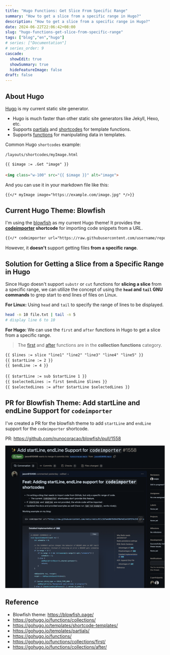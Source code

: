 ```yaml
---
title: "Hugo Functions: Get Slice From Specific Range"
summary: "How to get a slice from a specific range in Hugo?"
description: "How to get a slice from a specific range in Hugo?"
date: 2024-06-22T22:06:42+08:00
slug: "hugo-functions-get-slice-from-specific-range"
tags: ["blog","en","hugo"]
# series: ["Documentation"]
# series_order: 9
cascade:
  showEdit: true
  showSummary: true
  hideFeatureImage: false
draft: false
---
```



## About Hugo

[Hugo](https://gohugo.io/) is my current static site generator.
- Hugo is much faster than other static site generators like Jekyll, Hexo, etc.
- Supports [partials](https://gohugo.io/templates/partials/) and [shortcodes](https://gohugo.io/templates/shortcode-templates/) for template functions.
- Supports [functions](https://gohugo.io/functions/) for manipulating data in templates.

Common Hugo `shortcodes` example:

`/layouts/shortcodes/myImage.html`
```html
{{ $image := .Get "image" }}

<img class="w-100" src="{{ $image }}" alt="image">
```

And you can use it in your markdown file like this:
```markdown
{{</* myImage image="https://example.com/image.jpg" */>}}
```

## Current Hugo Theme: Blowfish

I'm using the [blowfish](https://blowfish.page/) as my current Hugo theme! It provides the **[codeimporter](https://blowfish.page/docs/shortcodes/#code-importer) shortcode** for importing code snippets from a URL.

```markdown
{{</* codeimporter url="https://raw.githubusercontent.com/username/repo/branch/file.go" type="go" */>}}
```

However, it **doesn't** support getting files **from a specific range**.

## Solution for Getting a Slice from a Specific Range in Hugo

Since Hugo doesn't support `substr` or `cut` functions for **slicing a slice** from a specific range, we can utilize the concept of using the **`head` and `tail` GNU commands** to grep start to end lines of files on Linux.

**For Linux:**
Using `head` and `tail` to specify the range of lines to be displayed.
```bash
head -n 10 file.txt | tail -n 5
# display line 6 to 10
```

**For Hugo:**
We can use the `first` and `after` functions in Hugo to get a slice from a specific range.
> The [first](https://gohugo.io/functions/collections/first/) and [after](https://gohugo.io/functions/collections/after/) functions are in the **collection functions** category.

```html
{{ $lines := slice "line1" "line2" "line3" "line4" "line5" }}
{{ $startLine := 2 }}
{{ $endLine := 4 }}

{{ $startLine := sub $startLine 1 }}
{{ $selectedLines := first $endLine $lines }}
{{ $selectedLines := after $startLine $selectedLines }}
```

## PR for Blowfish Theme: Add startLine and endLine Support for `codeimporter`

I've created a PR for the blowfish theme to add `startLine` and `endLine` support for the `codeimporter` shortcode.

PR: https://github.com/nunocoracao/blowfish/pull/1558

![codeimpoter-pr](codeimporter-pr.png)

## Reference

- Blowfish theme: https://blowfish.page/
- https://gohugo.io/functions/collections/
- https://gohugo.io/templates/shortcode-templates/
- https://gohugo.io/templates/partials/
- https://gohugo.io/functions/
- https://gohugo.io/functions/collections/first/
- https://gohugo.io/functions/collections/after/